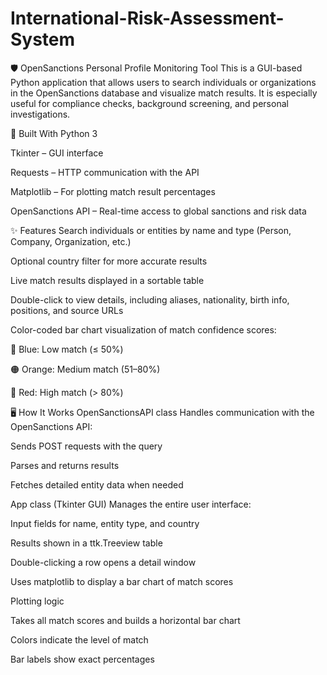 # International-Risk-Assessment-System

🛡️ OpenSanctions Personal Profile Monitoring Tool
This is a GUI-based Python application that allows users to search individuals or organizations in the OpenSanctions database and visualize match results. It is especially useful for compliance checks, background screening, and personal investigations.

🔧 Built With
Python 3

Tkinter – GUI interface

Requests – HTTP communication with the API

Matplotlib – For plotting match result percentages

OpenSanctions API – Real-time access to global sanctions and risk data

✨ Features
Search individuals or entities by name and type (Person, Company, Organization, etc.)

Optional country filter for more accurate results

Live match results displayed in a sortable table

Double-click to view details, including aliases, nationality, birth info, positions, and source URLs

Color-coded bar chart visualization of match confidence scores:

🔵 Blue: Low match (≤ 50%)

🟠 Orange: Medium match (51–80%)

🔴 Red: High match (> 80%)

🖥️ How It Works
OpenSanctionsAPI class
Handles communication with the OpenSanctions API:

Sends POST requests with the query

Parses and returns results

Fetches detailed entity data when needed

App class (Tkinter GUI)
Manages the entire user interface:

Input fields for name, entity type, and country

Results shown in a ttk.Treeview table

Double-clicking a row opens a detail window

Uses matplotlib to display a bar chart of match scores

Plotting logic

Takes all match scores and builds a horizontal bar chart

Colors indicate the level of match

Bar labels show exact percentages
